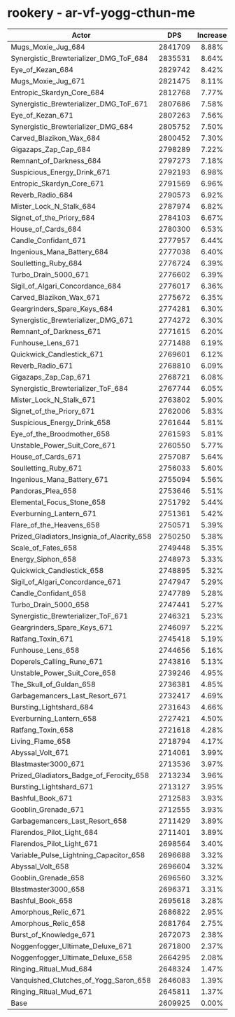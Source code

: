 # rookery - ar-vf-yogg-cthun-me
| Actor | DPS | Increase |
|---|:---:|:---:|
|Mugs_Moxie_Jug_684|2841709|8.88%|
|Synergistic_Brewterializer_DMG_ToF_684|2835531|8.64%|
|Eye_of_Kezan_684|2829742|8.42%|
|Mugs_Moxie_Jug_671|2821475|8.11%|
|Entropic_Skardyn_Core_684|2812768|7.77%|
|Synergistic_Brewterializer_DMG_ToF_671|2807686|7.58%|
|Eye_of_Kezan_671|2807263|7.56%|
|Synergistic_Brewterializer_DMG_684|2805752|7.50%|
|Carved_Blazikon_Wax_684|2800452|7.30%|
|Gigazaps_Zap_Cap_684|2798289|7.22%|
|Remnant_of_Darkness_684|2797273|7.18%|
|Suspicious_Energy_Drink_671|2792193|6.98%|
|Entropic_Skardyn_Core_671|2791569|6.96%|
|Reverb_Radio_684|2790573|6.92%|
|Mister_Lock_N_Stalk_684|2787974|6.82%|
|Signet_of_the_Priory_684|2784103|6.67%|
|House_of_Cards_684|2780300|6.53%|
|Candle_Confidant_671|2777957|6.44%|
|Ingenious_Mana_Battery_684|2777038|6.40%|
|Soulletting_Ruby_684|2776724|6.39%|
|Turbo_Drain_5000_671|2776602|6.39%|
|Sigil_of_Algari_Concordance_684|2776017|6.36%|
|Carved_Blazikon_Wax_671|2775672|6.35%|
|Geargrinders_Spare_Keys_684|2774281|6.30%|
|Synergistic_Brewterializer_DMG_671|2774272|6.30%|
|Remnant_of_Darkness_671|2771615|6.20%|
|Funhouse_Lens_671|2771488|6.19%|
|Quickwick_Candlestick_671|2769601|6.12%|
|Reverb_Radio_671|2768810|6.09%|
|Gigazaps_Zap_Cap_671|2768721|6.08%|
|Synergistic_Brewterializer_ToF_684|2767744|6.05%|
|Mister_Lock_N_Stalk_671|2763802|5.90%|
|Signet_of_the_Priory_671|2762006|5.83%|
|Suspicious_Energy_Drink_658|2761644|5.81%|
|Eye_of_the_Broodmother_658|2761593|5.81%|
|Unstable_Power_Suit_Core_671|2760550|5.77%|
|House_of_Cards_671|2757087|5.64%|
|Soulletting_Ruby_671|2756033|5.60%|
|Ingenious_Mana_Battery_671|2755094|5.56%|
|Pandoras_Plea_658|2753646|5.51%|
|Elemental_Focus_Stone_658|2751792|5.44%|
|Everburning_Lantern_671|2751361|5.42%|
|Flare_of_the_Heavens_658|2750571|5.39%|
|Prized_Gladiators_Insignia_of_Alacrity_658|2750250|5.38%|
|Scale_of_Fates_658|2749448|5.35%|
|Energy_Siphon_658|2748973|5.33%|
|Quickwick_Candlestick_658|2748895|5.32%|
|Sigil_of_Algari_Concordance_671|2747947|5.29%|
|Candle_Confidant_658|2747789|5.28%|
|Turbo_Drain_5000_658|2747441|5.27%|
|Synergistic_Brewterializer_ToF_671|2746321|5.23%|
|Geargrinders_Spare_Keys_671|2746097|5.22%|
|Ratfang_Toxin_671|2745418|5.19%|
|Funhouse_Lens_658|2744656|5.16%|
|Doperels_Calling_Rune_671|2743816|5.13%|
|Unstable_Power_Suit_Core_658|2739246|4.95%|
|The_Skull_of_Guldan_658|2736381|4.85%|
|Garbagemancers_Last_Resort_671|2732417|4.69%|
|Bursting_Lightshard_684|2731643|4.66%|
|Everburning_Lantern_658|2727421|4.50%|
|Ratfang_Toxin_658|2721618|4.28%|
|Living_Flame_658|2718794|4.17%|
|Abyssal_Volt_671|2714061|3.99%|
|Blastmaster3000_671|2713536|3.97%|
|Prized_Gladiators_Badge_of_Ferocity_658|2713234|3.96%|
|Bursting_Lightshard_671|2713127|3.95%|
|Bashful_Book_671|2712583|3.93%|
|Gooblin_Grenade_671|2712555|3.93%|
|Garbagemancers_Last_Resort_658|2711429|3.89%|
|Flarendos_Pilot_Light_684|2711401|3.89%|
|Flarendos_Pilot_Light_671|2698564|3.40%|
|Variable_Pulse_Lightning_Capacitor_658|2696688|3.32%|
|Abyssal_Volt_658|2696604|3.32%|
|Gooblin_Grenade_658|2696560|3.32%|
|Blastmaster3000_658|2696371|3.31%|
|Bashful_Book_658|2695618|3.28%|
|Amorphous_Relic_671|2686822|2.95%|
|Amorphous_Relic_658|2681764|2.75%|
|Burst_of_Knowledge_671|2672073|2.38%|
|Noggenfogger_Ultimate_Deluxe_671|2671800|2.37%|
|Noggenfogger_Ultimate_Deluxe_658|2664295|2.08%|
|Ringing_Ritual_Mud_684|2648324|1.47%|
|Vanquished_Clutches_of_Yogg_Saron_658|2646083|1.39%|
|Ringing_Ritual_Mud_671|2645811|1.37%|
|Base|2609925|0.00%|

